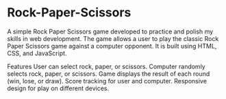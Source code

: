 # Rock-Paper-Scissors
A simple Rock Paper Scissors game developed to practice and polish my skills in web development. The game allows a user to play the classic Rock Paper Scissors game against a computer opponent. It is built using HTML, CSS, and JavaScript.

Features
User can select rock, paper, or scissors.
Computer randomly selects rock, paper, or scissors.
Game displays the result of each round (win, lose, or draw).
Score tracking for user and computer.
Responsive design for play on different devices.
